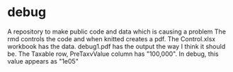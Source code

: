 # debug
A repository to make public code and data which is causing a problem
The rmd controls the code and when knitted creates a pdf.  The Control.xlsx workbook has the data.  debug1.pdf has the output the way I think it should be.  The Taxable  row, PreTaxvValue column has "100,000".  In debug, this value appears as "1e05"
